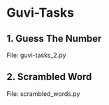 # Guvi-Tasks

## 1. Guess The Number

File: guvi-tasks_2.py

## 2. Scrambled Word

File: scrambled_words.py